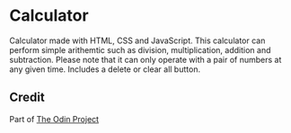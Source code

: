 # Calculator

Calculator made with HTML, CSS and JavaScript. 
This calculator can perform simple arithemtic such as division, multiplication, addition and subtraction.
Please note that it can only operate with a pair of numbers at any given time.
Includes a delete or clear all button. 

## Credit

Part of [The Odin Project](https://www.theodinproject.com/)
